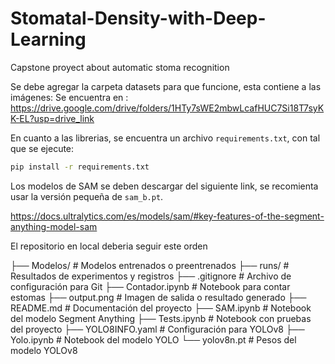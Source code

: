 # Stomatal-Density-with-Deep-Learning
Capstone proyect about automatic stoma recognition

Se debe agregar la carpeta datasets para que funcione, esta contiene a las imágenes:
Se encuentra en : https://drive.google.com/drive/folders/1HTy7sWE2mbwLcafHUC7Si18T7syKK-EL?usp=drive_link

En cuanto a las librerias, se encuentra un archivo `requirements.txt`, con tal que se ejecute:

```bash
pip install -r requirements.txt
```

Los modelos de SAM se deben descargar del siguiente link, se recomienta usar la versión pequeña de `sam_b.pt`.

https://docs.ultralytics.com/es/models/sam/#key-features-of-the-segment-anything-model-sam

El repositorio en local deberia seguir este orden

├── Modelos/           # Modelos entrenados o preentrenados
├── runs/              # Resultados de experimentos y registros
├── .gitignore         # Archivo de configuración para Git
├── Contador.ipynb     # Notebook para contar estomas
├── output.png         # Imagen de salida o resultado generado
├── README.md          # Documentación del proyecto
├── SAM.ipynb          # Notebook del modelo Segment Anything
├── Tests.ipynb        # Notebook con pruebas del proyecto
├── YOLO8INFO.yaml     # Configuración para YOLOv8
├── Yolo.ipynb         # Notebook del modelo YOLO
└── yolov8n.pt         # Pesos del modelo YOLOv8
